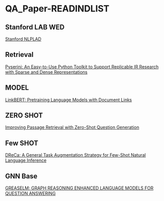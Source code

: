 # QA_Paper-READINDLIST
## Stanford LAB WED
[Stanford NLPLAD](https://nlp.stanford.edu/pubs/)
## Retrieval
[Pyserini: An Easy-to-Use Python Toolkit to Support Replicable
IR Research with Sparse and Dense Representations](https://arxiv.org/pdf/2102.10073.pdf)
## MODEL
[LinkBERT: Pretraining Language Models with Document Links](https://arxiv.org/pdf/2203.15827.pdf#page=11&zoom=100,88,702)
## ZERO SHOT 
[Improving Passage Retrieval with Zero-Shot Question Generation](https://arxiv.org/pdf/2204.07496.pdf)
## Few SHOT
[DReCa: A General Task Augmentation Strategy for Few-Shot Natural Language Inference](https://nlp.stanford.edu/pubs/murty2021dreca.pdf)
## GNN Base
[GREASELM: GRAPH REASONING ENHANCED LANGUAGE MODELS FOR QUESTION ANSWERING](https://arxiv.org/pdf/2201.08860.pdf)

